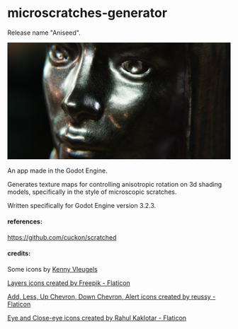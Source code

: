 # microscratches-generator

Release name "Aniseed".

![Blender Cyles render of anisotropic microscratches](images/microscratches_01.png?raw=true "anisotropic micro scratches render in Blender Cycles")

An app made in the Godot Engine.

Generates texture maps for controlling anisotropic rotation on 3d shading models, specifically in the style of microscopic scratches.

Written specifically for Godot Engine version 3.2.3.

#### references:

https://github.com/cuckon/scratched

#### credits:

Some icons by [Kenny Vleugels](https://www.kenney.nl/)

<a href="https://www.flaticon.com/authors/freepik" title="layers icons">Layers icons created by Freepik - Flaticon</a>

<a href="https://www.flaticon.com/authors/reussy" title="add icons">Add, Less, Up Chevron, Down Chevron, Alert icons created by reussy - Flaticon</a>

<a href="https://www.flaticon.com/authors/rahul-kaklota" title="eye icons">Eye and Close-eye icons created by Rahul Kaklotar - Flaticon</a>


